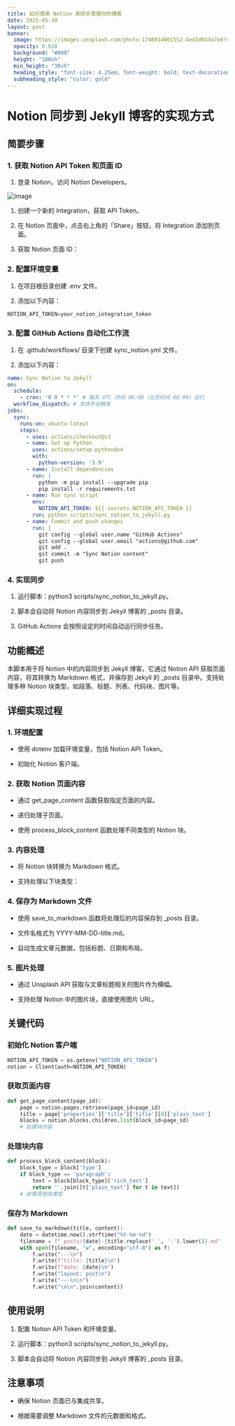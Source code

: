 ```yaml
---
title: 如何使用 Notion 来同步管理你的博客
date: 2025-05-30
layout: post
banner:
  image: https://images.unsplash.com/photo-1746014601552-4ed3d01da7e8?crop=entropy&cs=tinysrgb&fit=max&fm=jpg&ixid=M3w2OTIwMzJ8MHwxfHJhbmRvbXx8fHx8fHx8fDE3NDg2MDA1NTd8&ixlib=rb-4.1.0&q=80&w=1080
  opacity: 0.618
  background: "#000"
  height: "100vh"
  min_height: "38vh"
  heading_style: "font-size: 4.25em; font-weight: bold; text-decoration: underline"
  subheading_style: "color: gold"
---
```


# Notion 同步到 Jekyll 博客的实现方式

## 简要步骤

### 1. 获取 Notion API Token 和页面 ID

1. 登录 Notion，访问 Notion Developers。

![image](https://prod-files-secure.s3.us-west-2.amazonaws.com/a7a0cc5a-89b9-4cda-8686-1fba0ca52f40/d19c1afe-dea5-4312-9333-786b0ba83054/image.png?X-Amz-Algorithm=AWS4-HMAC-SHA256&X-Amz-Content-Sha256=UNSIGNED-PAYLOAD&X-Amz-Credential=ASIAZI2LB4666K2646SX%2F20250530%2Fus-west-2%2Fs3%2Faws4_request&X-Amz-Date=20250530T102236Z&X-Amz-Expires=3600&X-Amz-Security-Token=IQoJb3JpZ2luX2VjENn%2F%2F%2F%2F%2F%2F%2F%2F%2F%2FwEaCXVzLXdlc3QtMiJHMEUCIC68Sm3chDR7GoCrHLWYxNI9q4bdE7%2B7PBGQcf2zLi%2BMAiEAt0oyyh%2ByRpx%2B8hMpq4NPJ%2B5UjOpvyp65rdvbmKnWtaUqiAQIov%2F%2F%2F%2F%2F%2F%2F%2F%2F%2FARAAGgw2Mzc0MjMxODM4MDUiDFFaKhkxm6GxDYwkxSrcA7UOk54EDoiDEyg1%2Bs2Ywrbnqxqt0ffEqiBmbeoifPXU4nB7pmEj7k3BqeE2MOVe%2FpfLC5V4Mce5cSRh2WpEUIUdqmxZzRcfmRm1NqTbmWBtPwIUErZ4w2vBbr7dglnORr2a2d7awRZoW6ezsBqRqmCsR8gfm6lPgcYfE59eElGZzE1KIXw6us5kqZlK7gLm8vvZRtg5Eb9QDGXduUq%2FByy03K%2FHxzrtjdFSa5r7GnzBA0%2BJwHW%2BW1WpnEUIXve1MYV%2FMf3NNrC0LIH75GidYAObe3ShXZPgteYXI%2BSp%2B8wwr8Dpx%2B66ShztnquqlvzvSNHMllqna50j1zITAnzAA2%2BwA58dczVJmHzZzo8f28AOVYd1ZaPg6FW5MfgvQPvxE77ywF6HxWnGjX3XO%2BAV2XD6c6oIw9jD%2BmNfKSI2UgapGaDwtBcnIFNfx3%2B4yeO7B6B3FMvOkl0xhGQEHzqAsjz30mWu7c2NdNz14bhRLt7JtJ15Y8fAFgLnFKpVFzSSdvDt%2Bs09kJc7b80o9axtIMIMJ8cQ%2Fk1agwlWZ5Bpu4Hk1imCtND3G1knBUvPdLmVW4yTX96UI5YY75Uf7bn%2FoGFsauSETPwLXBhhl7%2BjnYIRXMXhjl9xj6C5bar8MO3c5cEGOqUBDQgbLqP3DfG5PXgoSlWabXJmSoPN%2FqPA%2Bj9DDMcMkvfBeEztmfi3E4JozDvfOjczyx737h8%2FJuhxanxQJnYsUQlfi6ZrQFLeEQsm4HyySIS5QakuGFApQGV04m9Ml3C5Y4fm3lG13aHTMyJoW8TeYx6TLyIBKQjn%2FMngX0QTf6Sdnm18yR7HWF2RlhQ%2BoT2s1jz5i1%2BN1tM1g%2BGVvJkshapham7x&X-Amz-Signature=c8d1b0e2a0beabba34fa63e06959990c479857b65cad9432dc24f1aa548f9d2c&X-Amz-SignedHeaders=host&x-id=GetObject)

1. 创建一个新的 Integration，获取 API Token。

1. 在 Notion 页面中，点击右上角的「Share」按钮，将 Integration 添加到页面。

1. 获取 Notion 页面 ID：


### 2. 配置环境变量

1. 在项目根目录创建 .env 文件。

1. 添加以下内容：

```javascript
NOTION_API_TOKEN=your_notion_integration_token
```

### 3. 配置 GitHub Actions 自动化工作流

1. 在 .github/workflows/ 目录下创建 sync_notion.yml 文件。

1. 添加以下内容：

```yaml
name: Sync Notion to Jekyll
on:
  schedule:
    - cron: '0 0 * * *' # 每天 UTC 时间 00:00（北京时间 08:00）运行
  workflow_dispatch: # 支持手动触发
jobs:
  sync:
    runs-on: ubuntu-latest
    steps:
      - uses: actions/checkout@v3
      - name: Set up Python
        uses: actions/setup-python@v4
        with:
          python-version: '3.9'
      - name: Install dependencies
        run: |
          python -m pip install --upgrade pip
          pip install -r requirements.txt
      - name: Run sync script
        env:
          NOTION_API_TOKEN: ${{ secrets.NOTION_API_TOKEN }}
        run: python scripts/sync_notion_to_jekyll.py
      - name: Commit and push changes
        run: |
          git config --global user.name "GitHub Actions"
          git config --global user.email "actions@github.com"
          git add .
          git commit -m "Sync Notion content"
          git push
```

### 4. 实现同步

1. 运行脚本：python3 scripts/sync_notion_to_jekyll.py。

1. 脚本会自动将 Notion 内容同步到 Jekyll 博客的 _posts 目录。

1. GitHub Actions 会按照设定的时间自动运行同步任务。

## 功能概述

本脚本用于将 Notion 中的内容同步到 Jekyll 博客。它通过 Notion API 获取页面内容，将其转换为 Markdown 格式，并保存到 Jekyll 的 _posts 目录中。支持处理多种 Notion 块类型，如段落、标题、列表、代码块、图片等。

## 详细实现过程

### 1. 环境配置

- 使用 dotenv 加载环境变量，包括 Notion API Token。

- 初始化 Notion 客户端。

### 2. 获取 Notion 页面内容

- 通过 get_page_content 函数获取指定页面的内容。

- 递归处理子页面。

- 使用 process_block_content 函数处理不同类型的 Notion 块。

### 3. 内容处理

- 将 Notion 块转换为 Markdown 格式。

- 支持处理以下块类型：


### 4. 保存为 Markdown 文件

- 使用 save_to_markdown 函数将处理后的内容保存到 _posts 目录。

- 文件名格式为 YYYY-MM-DD-title.md。

- 自动生成文章元数据，包括标题、日期和布局。

### 5. 图片处理

- 通过 Unsplash API 获取与文章标题相关的图片作为横幅。

- 支持处理 Notion 中的图片块，直接使用图片 URL。

## 关键代码

### 初始化 Notion 客户端

```python
NOTION_API_TOKEN = os.getenv("NOTION_API_TOKEN")
notion = Client(auth=NOTION_API_TOKEN)
```

### 获取页面内容

```python
def get_page_content(page_id):
    page = notion.pages.retrieve(page_id=page_id)
    title = page['properties']['title']['title'][0]['plain_text']
    blocks = notion.blocks.children.list(block_id=page_id)
    # 处理块内容
```

### 处理块内容

```python
def process_block_content(block):
    block_type = block['type']
    if block_type == 'paragraph':
        text = block[block_type]['rich_text']
        return ''.join([t['plain_text'] for t in text])
    # 处理其他块类型
```

### 保存为 Markdown

```python
def save_to_markdown(title, content):
    date = datetime.now().strftime("%Y-%m-%d")
    filename = f"_posts/{date}-{title.replace(' ', '-').lower()}.md"
    with open(filename, "w", encoding="utf-8") as f:
        f.write("---\n")
        f.write(f"title: {title}\n")
        f.write(f"date: {date}\n")
        f.write("layout: post\n")
        f.write("---\n\n")
        f.write("\n\n".join(content))
```

## 使用说明

1. 配置 Notion API Token 和环境变量。

1. 运行脚本：python3 scripts/sync_notion_to_jekyll.py。

1. 脚本会自动将 Notion 内容同步到 Jekyll 博客的 _posts 目录。

## 注意事项

- 确保 Notion 页面已与集成共享。

- 根据需要调整 Markdown 文件的元数据和格式。